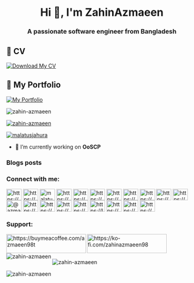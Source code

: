 <h1 align="center">Hi 👋, I'm ZahinAzmaeen</h1>
<h3 align="center">A passionate software engineer from Bangladesh</h3>


## 🔗 CV
[![Download My CV](https://img.shields.io/badge/download_my_cv-000?style=for-the-badge&logo=ko-fi&logoColor=white)](https://drive.google.com/uc?export=download&id=1hye3h5lCGNa08q4lHESJdxMIxZZw4RrV)

## 🔗 My Portfolio
[![My Portfolio](https://img.shields.io/badge/my_portfolio-000?style=for-the-badge&logo=ko-fi&logoColor=white)](https://zahinazmaeen.vercel.app/)

<p align="left"> <img src="https://komarev.com/ghpvc/?username=zahin-azmaeen&label=Profile%20views&color=0e75b6&style=flat" alt="zahin-azmaeen" /> </p>

<p align="left"> <a href="https://github.com/ryo-ma/github-profile-trophy"><img src="https://github-profile-trophy.vercel.app/?username=zahin-azmaeen" alt="zahin-azmaeen" /></a> </p>

<p align="left"> <a href="https://twitter.com/malatusjahura" target="blank"><img src="https://img.shields.io/twitter/follow/malatusjahura?logo=twitter&style=for-the-badge" alt="malatusjahura" /></a> </p>

- 🔭 I’m currently working on **OoSCP**

### Blogs posts
<!-- BLOG-POST-LIST:START -->
<!-- BLOG-POST-LIST:END -->

<h3 align="left">Connect with me:</h3>
<p align="left">
<a href="https://codepen.io/https://codepen.io/zahin-azmaeen" target="blank"><img align="center" src="https://raw.githubusercontent.com/rahuldkjain/github-profile-readme-generator/master/src/images/icons/Social/codepen.svg" alt="https://codepen.io/zahin-azmaeen" height="30" width="40" /></a>
<a href="https://dev.to/https://dev.to/zahinazmaeen_98" target="blank"><img align="center" src="https://raw.githubusercontent.com/rahuldkjain/github-profile-readme-generator/master/src/images/icons/Social/devto.svg" alt="https://dev.to/zahinazmaeen_98" height="30" width="40" /></a>
<a href="https://twitter.com/malatusjahura" target="blank"><img align="center" src="https://raw.githubusercontent.com/rahuldkjain/github-profile-readme-generator/master/src/images/icons/Social/twitter.svg" alt="malatusjahura" height="30" width="40" /></a>
<a href="https://linkedin.com/in/https://www.facebook.com/mr.zahinazmaeen" target="blank"><img align="center" src="https://raw.githubusercontent.com/rahuldkjain/github-profile-readme-generator/master/src/images/icons/Social/linked-in-alt.svg" alt="https://www.facebook.com/mr.zahinazmaeen" height="30" width="40" /></a>
<a href="https://stackoverflow.com/users/https://stackoverflow.com/users/28372648/zahin-azmaeen" target="blank"><img align="center" src="https://raw.githubusercontent.com/rahuldkjain/github-profile-readme-generator/master/src/images/icons/Social/stack-overflow.svg" alt="https://stackoverflow.com/users/28372648/zahin-azmaeen" height="30" width="40" /></a>
<a href="https://codesandbox.com/https://codesandbox.io/u/zahin-azmaeen" target="blank"><img align="center" src="https://raw.githubusercontent.com/rahuldkjain/github-profile-readme-generator/master/src/images/icons/Social/codesandbox.svg" alt="https://codesandbox.io/u/zahin-azmaeen" height="30" width="40" /></a>
<a href="https://kaggle.com/https://www.kaggle.com/zazmaeen" target="blank"><img align="center" src="https://raw.githubusercontent.com/rahuldkjain/github-profile-readme-generator/master/src/images/icons/Social/kaggle.svg" alt="https://www.kaggle.com/zazmaeen" height="30" width="40" /></a>
<a href="https://fb.com/https://www.facebook.com/mr.zahinazmaeen" target="blank"><img align="center" src="https://raw.githubusercontent.com/rahuldkjain/github-profile-readme-generator/master/src/images/icons/Social/facebook.svg" alt="https://www.facebook.com/mr.zahinazmaeen" height="30" width="40" /></a>
<a href="https://instagram.com/https://www.instagram.com/mr.zahinazmaeen/" target="blank"><img align="center" src="https://raw.githubusercontent.com/rahuldkjain/github-profile-readme-generator/master/src/images/icons/Social/instagram.svg" alt="https://www.instagram.com/mr.zahinazmaeen/" height="30" width="40" /></a>
<a href="https://dribbble.com/https://dribbble.com/azmaeen98" target="blank"><img align="center" src="https://raw.githubusercontent.com/rahuldkjain/github-profile-readme-generator/master/src/images/icons/Social/dribbble.svg" alt="https://dribbble.com/azmaeen98" height="30" width="40" /></a>
<a href="https://www.behance.net/https://www.behance.net/zahinazmaeenseo" target="blank"><img align="center" src="https://raw.githubusercontent.com/rahuldkjain/github-profile-readme-generator/master/src/images/icons/Social/behance.svg" alt="https://www.behance.net/zahinazmaeenseo" height="30" width="40" /></a>
<a href="https://medium.com/@azmaeen98" target="blank"><img align="center" src="https://raw.githubusercontent.com/rahuldkjain/github-profile-readme-generator/master/src/images/icons/Social/medium.svg" alt="@azmaeen98" height="30" width="40" /></a>
<a href="https://www.youtube.com/c/https://www.youtube.com/@computerscienceknowledge6439" target="blank"><img align="center" src="https://raw.githubusercontent.com/rahuldkjain/github-profile-readme-generator/master/src/images/icons/Social/youtube.svg" alt="https://www.youtube.com/@computerscienceknowledge6439" height="30" width="40" /></a>
<a href="https://www.codechef.com/users/https://www.codechef.com/users/zahinazmaeen" target="blank"><img align="center" src="https://cdn.jsdelivr.net/npm/simple-icons@3.1.0/icons/codechef.svg" alt="https://www.codechef.com/users/zahinazmaeen" height="30" width="40" /></a>
<a href="https://www.hackerrank.com/https://www.hackerrank.com/profile/azmaeen98" target="blank"><img align="center" src="https://raw.githubusercontent.com/rahuldkjain/github-profile-readme-generator/master/src/images/icons/Social/hackerrank.svg" alt="https://www.hackerrank.com/profile/azmaeen98" height="30" width="40" /></a>
<a href="https://codeforces.com/profile/https://codeforces.com/profile/ignoramus" target="blank"><img align="center" src="https://raw.githubusercontent.com/rahuldkjain/github-profile-readme-generator/master/src/images/icons/Social/codeforces.svg" alt="https://codeforces.com/profile/ignoramus" height="30" width="40" /></a>
<a href="https://www.leetcode.com/https://leetcode.com/u/zahinazmaeen/" target="blank"><img align="center" src="https://raw.githubusercontent.com/rahuldkjain/github-profile-readme-generator/master/src/images/icons/Social/leet-code.svg" alt="https://leetcode.com/u/zahinazmaeen/" height="30" width="40" /></a>
<a href="https://www.hackerearth.com/https://www.hackerearth.com/@zahin7/" target="blank"><img align="center" src="https://raw.githubusercontent.com/rahuldkjain/github-profile-readme-generator/master/src/images/icons/Social/hackerearth.svg" alt="https://www.hackerearth.com/@zahin7/" height="30" width="40" /></a>
<a href="https://www.topcoder.com/members/https://app.topcoder.com/settings/organization" target="blank"><img align="center" src="https://raw.githubusercontent.com/rahuldkjain/github-profile-readme-generator/master/src/images/icons/Social/topcoder.svg" alt="https://app.topcoder.com/settings/organization" height="30" width="40" /></a>
<a href="/https://github.com/zahin-azmaeen/cse-4214-pattern-recognition-lab--project/releases.atom" target="blank"><img align="center" src="https://raw.githubusercontent.com/rahuldkjain/github-profile-readme-generator/master/src/images/icons/Social/rss.svg" alt="https://github.com/zahin-azmaeen/cse-4214-pattern-recognition-lab--project/releases.atom" height="30" width="40" /></a>
</p>

<h3 align="left">Support:</h3>
<p><a href="https://www.buymeacoffee.com/azmaeen98t"> <img align="left" src="https://cdn.buymeacoffee.com/buttons/v2/default-yellow.png" height="50" width="210" alt="https://buymeacoffee.com/azmaeen98t" /></a><a href="https://ko-fi.com/https://ko-fi.com/zahinazmaeen98"> <img align="left" src="https://cdn.ko-fi.com/cdn/kofi3.png?v=3" height="50" width="210" alt="https://ko-fi.com/zahinazmaeen98" /></a></p><br><br>

<p><img align="left" src="https://github-readme-stats.vercel.app/api/top-langs?username=zahin-azmaeen&show_icons=true&locale=en&layout=compact" alt="zahin-azmaeen" /></p>

<p>&nbsp;<img align="center" src="https://github-readme-stats.vercel.app/api?username=zahin-azmaeen&show_icons=true&locale=en" alt="zahin-azmaeen" /></p>

<p><img align="center" src="https://github-readme-streak-stats.herokuapp.com/?user=zahin-azmaeen&" alt="zahin-azmaeen" /></p>


















